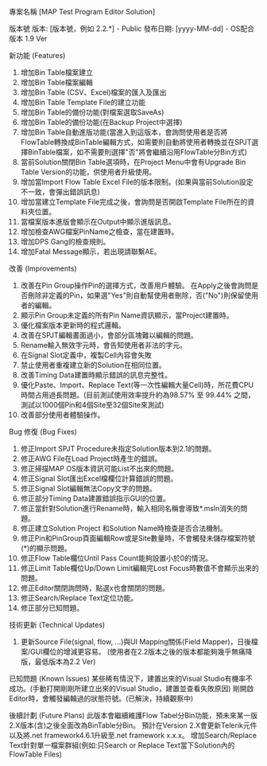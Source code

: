 專案名稱
[MAP Test Program Editor Solution]

版本號
版本: [版本號，例如 2.2.*] - Public
發布日期: [yyyy-MM-dd] - OS配合版本 1.9 Ver

新功能 (Features)
1.	增加Bin Table檔案建立
2.	增加Bin Table檔案編輯
3.	增加Bin Table (CSV、Excel)檔案的匯入及匯出
4.	增加Bin Table Template File的建立功能
5.	增加Bin Table的備份功能(對檔案選取SaveAs)
6.	增加Bin Table的備份功能(在Backup Project中選擇)
7.	增加Bin Table自動進版功能(當進入到這版本，會詢問使用者是否將FlowTable轉換成BinTable編輯方式，如需要則自動將使用者轉換並在SPJT選擇BinTable檔案，如不需要則選擇"否"將會繼續沿用FlowTable分Bin方式)
8.	當前Solution關閉Bin Table選項時，在Project Menu中會有Upgrade Bin Table Version的功能，供使用者升級使用。
9.	增加當Import Flow Table Excel File的版本限制。(如果與當前Solution設定不一致，會彈出錯誤訊息)
10.	增加當建立Template File完成之後，會詢問是否開啟Template File所在的資料夾位置。
11. 當檔案版本進版會顯示在Output中顯示進版訊息。
12.	增加檢查AWG檔案PinName之檢查，當在建置時。
13.	增加DPS Gang的檢查規則。
14. 增加Fatal Message顯示，若出現請聯繫AE。

改善 (Improvements)
1.	改善在Pin Group操作Pin的選擇方式，改善用戶體驗。
	在Apply之後會詢問是否刪除非定義的Pin，如果選"Yes"則自動幫使用者刪除，否("No")則保留使用者的編輯。
2.	顯示Pin Group未定義的所有Pin Name資訊顯示，當Project建置時。
3.	優化檔案版本更新時的程式邏輯。
4.	改善在SPJT編輯畫面過小，會部分區塊難以編輯的問題。
5.	Rename輸入無效字元時，會告知使用者非法的字元。
6.	在Signal Slot定義中，複製Cell內容會失敗
7.	禁止使用者重複建立新的Solution在相同位置。
8.	改善Timing Data建置時顯示錯誤的訊息完整性。
9.	優化Paste、Import、Replace Text(等一次性編輯大量Cell)時，所花費CPU時間占用過長問題。(目前測試使用效率提升約為98.57% 至 99.44% 之間，測試以1000個Pin和4個Site至32個Site來測試)
10.	改善部分使用者體驗操作。

Bug 修復 (Bug Fixes)
1.	修正Import SPJT Procedure未指定Solution版本到2.1的問題。
2.	修正AWG File在Load Project時產生的錯誤。
3.	修正掃描MAP OS版本資訊可能List不出來的問題。
4.	修正Signal Slot匯出Excel檔欄位計算錯誤的問題。
5.	修正Signal Slot編輯無法Copy文字的問題。
6.	修正部分Timing Data建置錯誤指示GUI的位置。
7.	修正當針對Solution進行Rename時，輸入相同名稱會導致*.msln消失的問題。
8.	修正建立Solution Project 和Solution Name時檢查是否合法機制。
9.	修正Pin和PinGroup頁面編輯Row或是Site數量時，不會觸發未儲存檔案符號(*)的顯示問題。
10.	修正Flow Table欄位Until Pass Count能夠設置小於0的情況。
11.	修正Limit Table欄位Up/Down Limit編輯完Lost Focus時數值不會顯示出來的問題。
12.	修正Editor關閉詢問時，點選x也會關閉的問題。
13.	修正Search/Replace Text定位功能。
14.	修正部分已知問題。

技術更新 (Technical Updates)
1.	更新Source File(signal, flow, ...)與UI Mapping關係(Field Mapper)，日後檔案/GUI欄位的增減更容易。
	(使用者在2.2版本之後的版本都能夠幾乎無痛降版，最低版本為2.2 Ver)

已知問題 (Known Issues)
某些稀有情況下，建置出來的Visual Studio有機率不成功。(手動打開剛剛所建立出來的Visual Studio，建置並查看失敗原因)
剛開啟Editor時，會觸發編輯過的狀態符號。(已解決，持續觀察中)

後續計劃 (Future Plans)
此版本會繼續維護Flow Tabel分Bin功能，預未來某一版2.X版本(含)之後全面改為BinTable分Bin。
預計在Version 2.X會更新Telerik元件以及將.net framework4.6.1升級至.net framework x.x.x。
增加Search/Replace Text針對單一檔案群組(例如:只Search or Replace Text當下Solution內的FlowTable Files)